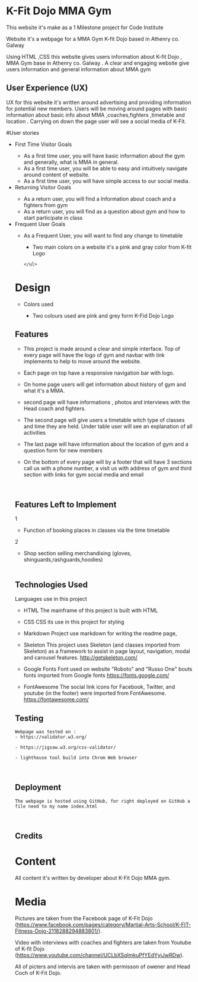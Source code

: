 # K-Fit Dojo MMA Gym

This website it's make as a 1 Milestone project for Code Institute

Website it's a webpage for a MMA Gym K-fit Dojo based in Athenry co. Galway

Using HTML ,CSS this website gives users information about K-fit Dojo , MMA Gym base in Athenry co. Galway . A clear and engaging website
give users information and general information about MMA gym
<br>

## User Experience (UX)


UX for this website it's written around advertising and providing information for potential new members.
Users will be moving around pages with basic information about basic info about MMA ,coaches,fighters ,timetable and location  .
Carrying on down the page user will see a social media of K-Fit.
<br>

#User stories
<ul>
    <li>First Time Visitor Goals</li>
    <ul>
        <li>As a first time user, you will have basic information about the gym and generally, what is MMA in general.</li>
        <li>As a first time user, you will be able to easy and intuitively navigate around content of website.</li>
        <li>As a first time user, you will have simple access to our social media.</li>
    </ul>
    <li>Returning Visitor Goals</li>
    <ul>
        <li>As a return user, you will find a Information about coach and a fighters from gym</li>
        <li>As a return user, you will find as a question about gym and how to start participate in class</li>
    </ul>
    <li>Frequent User Goals</li>
    <ul>
        <li>As a Frequent User, you will want to find any change to timetable</li>
        <ul><li>Two main colors on a website it's a pink and gray color from K-fit Logo</li></ul>
        
    </ul>
</ul>

# Design

<ul>
    <li>Colors used</li>
    <ul><li>Two colours used are pink and grey form K-Fid Dojo Logo</li></ul>
</ul>
  
## Features


- This project is made around a clear and simple interface. Top of every page will have the logo of gym and navbar with link implements to help to move around the website.

- Each page on top have a responsive navigation bar 
with logo.

- On home page users will get information about history of gym and what it's a MMA.  


- second page will have informations , photos and interviews with the Head coach and fighters.



- The second page will give users a timetable witch type of classes and time they are held. Under table  user will see an explanation of all activities


- The last page will have information about the location of gym and a question form for new members 


- On the bottom of every page will by a footer that will have 3 sections call us with a phone number, a visit us with address of gym and  third section with links for gym social media and email 
<br>

## Features Left to Implement


1
- Function of booking places in classes via the time timetable

2
- Shop section selling merchandising 
(gloves, shinguards,rashguards,hoodies)
<br>

## Technologies Used


Languages use in this project

- HTML
     The mainframe of this project is built with HTML 

- CSS
    CSS its use in this project for styling

- Markdown
    Project use markdown for writing the readme page,

- Skeleton
    This project uses Skeleton (and classes imported from Skeleton) as a framework to assist in page layout, navigation, modal and carousel features.
    http://getskeleton.com/

- Google Fonts
    Font used on website "Roboto" and "Russo One" bouts fonts imported from Google fonts 
     https://fonts.google.com/

- FontAwesome
    The social link icons for Facebook, Twitter, and youtube (in the footer) were imported from FontAwesome.
    https://fontawesome.com/

## Testing


    Webpage was tested on :
    - https://validator.w3.org/

    - https://jigsaw.w3.org/css-validator/

    - lighthouse tool build into Chrom Web browser
<br>

## Deployment


    The webpage is hosted using GitHub, for right deployed on GitHub a file need to my name index.html
<br>

## Credits

# Content


All content it's written by developer about K-Fit Dojo MMA gym.


# Media


Pictures are taken from the Facebook page of K-Fit Dojo (https://www.facebook.com/pages/category/Martial-Arts-School/K-FIT-Fitness-Dojo-2118288294883801/). 

Video with interviews with coaches and fighters are taken from Youtube of K-fit Dojo (https://www.youtube.com/channel/UCLbXSqImkuPfYEdYyjJwRDw).

All of picters and intervis are taken with permisson of owener and Head Coch of K-Fit Dojo.
